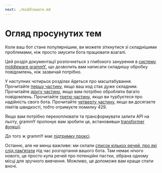 ```yaml
---
next: ./middleware.md
---
```


# Огляд просунутих тем

Коли ваш бот стане популярнішим, ви можете зіткнутися зі складнішими проблемами, ніж просто змусити бота працювати взагалі.

Цей розділ документації розпочнеться з глибокого занурення в [систему middleware grammY](./middleware.md), що дозволить вам написати складнішу обробку повідомлень, ніж зазвичай потрібно.

У наступних чотирьох розділах йдеться про масштабування.
Прочитайте [першу частину](./structuring.md), якщо ваш код стає дуже складним.
Прочитайте [другу частину](./scaling.md), якщо вам потрібно обробляти багато повідомлень.
Прочитайте [третю частину](./reliability.md), якщо ви турбуєтеся про надійність свого бота.
Прочитайте [четверту частину](./flood.md), якщо ви досягаєте лімітів швидкості, тобто отримуєте помилку 429.

Якщо вам потрібно перехоплювати та трансформувати запити API на льоту, grammY пропонує вам зробити це, встановивши [transformer функції](./transformers.md).

До того ж grammY має [підтримку проксі](./proxy.md).

Останнє, але не менш важливе: ми склали [список кількох речей, про які слід пам’ятати](./deployment.md) під час розгортання вашого бота.
Там немає нічого нового, це просто купа речей про потенційні пастки, зібрана одному місці для зручного вивчення.
Можливо, це допоможе вам краще спати вночі.
